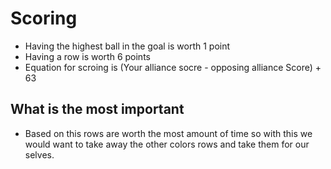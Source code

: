 # Scoring 
- Having the highest ball in the goal is worth 1 point
- Having a row is worth 6 points
- Equation for scroing is (Your alliance socre - opposing alliance Score) + 63

## What is the most important
- Based on this rows are worth the most amount of time so with this we would want to take away the other colors rows and take them for our selves.